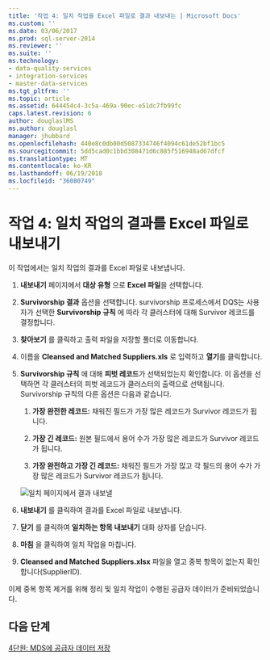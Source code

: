 ```yaml
---
title: '작업 4: 일치 작업을 Excel 파일로 결과 내보내는 | Microsoft Docs'
ms.custom: ''
ms.date: 03/06/2017
ms.prod: sql-server-2014
ms.reviewer: ''
ms.suite: ''
ms.technology:
- data-quality-services
- integration-services
- master-data-services
ms.tgt_pltfrm: ''
ms.topic: article
ms.assetid: 644454c4-3c5a-469a-90ec-e51dc7fb99fc
caps.latest.revision: 6
author: douglaslMS
ms.author: douglasl
manager: jhubbard
ms.openlocfilehash: 440e8c0db00d5087334746f4094c61de52bf1bc5
ms.sourcegitcommit: 5dd5cad0c1bbd308471d6c885f516948ad67dfcf
ms.translationtype: MT
ms.contentlocale: ko-KR
ms.lasthandoff: 06/19/2018
ms.locfileid: "36080749"
---
```

# <a name="task-4-exporting-the-results-from-matching-activity-to-an-excel-file"></a>작업 4: 일치 작업의 결과를 Excel 파일로 내보내기
  이 작업에서는 일치 작업의 결과를 Excel 파일로 내보냅니다.  
  
1.  **내보내기** 페이지에서 **대상 유형** 으로 **Excel 파일**을 선택합니다.  
  
2.  **Survivorship 결과** 옵션을 선택합니다. survivorship 프로세스에서 DQS는 사용자가 선택한 **Survivorship 규칙** 에 따라 각 클러스터에 대해 Survivor 레코드를 결정합니다.  
  
3.  **찾아보기** 를 클릭하고 출력 파일을 저장할 폴더로 이동합니다.  
  
4.  이름을 **Cleansed and Matched Suppliers.xls** 로 입력하고 **열기**를 클릭합니다.  
  
5.  **Survivorship 규칙** 에 대해 **피벗 레코드**가 선택되었는지 확인합니다. 이 옵션을 선택하면 각 클러스터의 피벗 레코드가 클러스터의 출력으로 선택됩니다. Survivorship 규칙의 다른 옵션은 다음과 같습니다.  
  
    1.  **가장 완전한 레코드:** 채워진 필드가 가장 많은 레코드가 Survivor 레코드가 됩니다.  
  
    2.  **가장 긴 레코드:** 원본 필드에서 용어 수가 가장 많은 레코드가 Survivor 레코드가 됩니다.  
  
    3.  **가장 완전하고 가장 긴 레코드:** 채워진 필드가 가장 많고 각 필드의 용어 수가 가장 많은 레코드가 Survivor 레코드가 됩니다.  
  
     ![일치 페이지에서 결과 내보낼](../../2014/tutorials/media/et-exportingtheresultsfrommatoanexcelfile.jpg "일치 페이지에서 결과 내보내기")  
  
6.  **내보내기** 를 클릭하여 결과를 Excel 파일로 내보냅니다.  
  
7.  **닫기** 를 클릭하여 **일치하는 항목 내보내기** 대화 상자를 닫습니다.  
  
8.  **마침** 을 클릭하여 일치 작업을 마칩니다.  
  
9. **Cleansed and Matched Suppliers.xlsx** 파일을 열고 중복 항목이 없는지 확인합니다(SupplierID).  
  
 이제 중복 항목 제거를 위해 정리 및 일치 작업이 수행된 공급자 데이터가 준비되었습니다.  
  
## <a name="next-step"></a>다음 단계  
 [4단원: MDS에 공급자 데이터 저장](../../2014/tutorials/lesson-4-storing-supplier-data-in-mds.md)  
  
  